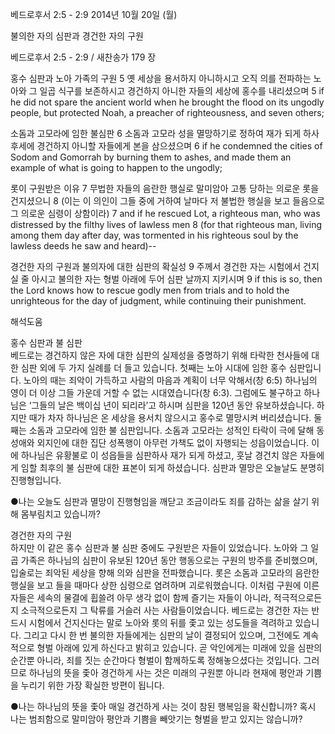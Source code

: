 베드로후서 2:5 - 2:9 
2014년 10월 20일 (월)

불의한 자의 심판과 경건한 자의 구원



베드로후서 2:5 - 2:9 / 새찬송가 179 장


홍수 심판과 노아 가족의 구원
5 옛 세상을 용서하지 아니하시고 오직 의를 전파하는 노아와 그 일곱 식구를 보존하시고 경건하지 아니한 자들의 세상에 홍수를 내리셨으며
5 if he did not spare the ancient world when he brought the flood on its ungodly people, but protected Noah, a preacher of righteousness, and seven others;   

소돔과 고모라에 임한 불심판
6 소돔과 고모라 성을 멸망하기로 정하여 재가 되게 하사 후세에 경건하지 아니할 자들에게 본을 삼으셨으며
6 if he condemned the cities of Sodom and Gomorrah by burning them to ashes, and made them an example of what is going to happen to the ungodly;  

롯이 구원받은 이유
7 무법한 자들의 음란한 행실로 말미암아 고통 당하는 의로운 롯을 건지셨으니 8 (이는 이 의인이 그들 중에 거하여 날마다 저 불법한 행실을 보고 들음으로 그 의로운 심령이 상함이라)
7 and if he rescued Lot, a righteous man, who was distressed by the filthy lives of lawless men 8 (for that righteous man, living among them day after day, was tormented in his righteous soul by the lawless deeds he saw and heard)--   

경건한 자의 구원과 불의자에 대한 심판의 확실성
9 주께서 경건한 자는 시험에서 건지실 줄 아시고 불의한 자는 형벌 아래에 두어 심판 날까지 지키시며
9 if this is so, then the Lord knows how to rescue godly men from trials and to hold the unrighteous for the day of judgment, while continuing their punishment.

해석도움





홍수 심판과 불 심판  
베드로는 경건하지 않은 자에 대한 심판의 실제성을 증명하기 위해 타락한 천사들에 대한 심판 외에 두 가지 실례를 더 들고 있습니다. 첫째는 노아 시대에 임한 홍수 심판입니다. 노아의 때는 죄악이 가득하고 사람의 마음과 계획이 너무 악해서(창 6:5) 하나님의 영이 더 이상 그들 가운데 거할 수 없는 시대였습니다(창 6:3). 그럼에도 불구하고 하나님은 ‘그들의 날은 백이십 년이 되리라’고 하시며 심판을 120년 동안 유보하셨습니다. 하지만 때가 차자 하나님은 온 세상을 용서치 않으시고 홍수로 멸망시켜 버리셨습니다. 둘째는 소돔과 고모라에 임한 불 심판입니다. 소돔과 고모라는 성적인 타락이 극에 달해 동성애와 외지인에 대한 집단 성폭행이 아무런 가책도 없이 자행되는 성읍이었습니다. 이에 하나님은 유황불로 이 성읍들을 심판하사 재가 되게 하셨고, 훗날 경건치 않은 자들에게 임할 최후의 불 심판에 대한 표본이 되게 하셨습니다. 심판과 멸망은 오늘날도 분명히 진행형입니다.    

●나는 오늘도 심판과 멸망이 진행형임을 깨닫고 조금이라도 죄를 감하는 삶을 살기 위해 몸부림치고 있습니까?

경건한 자의 구원  
하지만 이 같은 홍수 심판과 불 심판 중에도 구원받은 자들이 있었습니다. 노아와 그 일곱 가족은 하나님의 심판이 유보된 120년 동안 행동으로는 구원의 방주를 준비했으며, 입술로는 죄악된 세상을 향해 의와 심판을 전파했습니다. 롯은 소돔과 고모라의 음란한 행실을 보고 들을 때마다 상한 심령으로 염려하며 괴로워했습니다. 이처럼 구원에 이른 자들은 세속의 물결에 휩쓸려 아무 생각 없이 함께 즐기는 자들이 아니라, 적극적으로든지 소극적으로든지 그 탁류를 거슬러 사는 사람들이었습니다. 베드로는 경건한 자는 반드시 시험에서 건지신다는 말로 노아와 롯의 뒤를 좇고 있는 성도들을 격려하고 있습니다. 그리고 다시 한 번 불의한 자들에게는 심판의 날이 결정되어 있으며, 그전에도 계속적으로 형벌 아래에 있게 하신다고 밝히고 있습니다. 곧 악인에게는 미래에 있을 심판의 순간뿐 아니라, 죄를 짓는 순간마다 형벌이 함께하도록 정해놓으셨다는 것입니다. 그러므로 하나님의 뜻을 좇아 경건하게 사는 것은 미래의 구원뿐 아니라 현재에 평안과 기쁨을 누리기 위한 가장 확실한 방편이 됩니다.

●나는 하나님의 뜻을 좇아 매일 경건하게 사는 것이 참된 행복임을 확신합니까? 혹시 나는 범죄함으로 말미암아 평안과 기쁨을 빼앗기는 형벌을 받고 있지는 않습니까?
